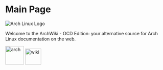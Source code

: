 # Main Page

![Arch Linux Logo](https://archlinux.org/static/logos/archlinux-logo-light-scalable.1ae4cc2e2469.svg)

Welcome to the ArchWiki - OCD Edition: your alternative source for Arch Linux documentation on the web.

<a href="#" target="_blank"><img alt="arch" src="https://img.shields.io/badge/ARCH-1793D1?style=flat-square" width="58"></a>
<a href="#" target="_blank"><img alt="wiki" src="https://img.shields.io/badge/WIKI-98c379?style=flat-square" width="50"></a>
